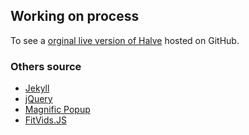 ## Working on process
To see a [orginal live version of Halve](http://taylantatli.github.io/Halve) hosted on GitHub.

### Others source
- [Jekyll](http://jekyllrb.com/)
- [jQuery](http://jquery.com/)
- [Magnific Popup](http://dimsemenov.com/plugins/magnific-popup/)
- [FitVids.JS](http://fitvidsjs.com/)
